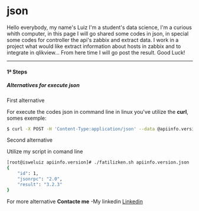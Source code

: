 # json

Hello everybody, my name's Luiz I'm a student's data science, I'm a curious whith computer, in this page I will go shared some codes in json, in special some codes for controller the api's zabbix and extract data. I work in a project what would like extract information about hosts in zabbix and to integrate in qlikview...  From here time I will go post the result. Good Luck! 

 ---
 
 #### 1ª Steps 
 
 ##### Alternatives for execute json 
 First alternative
 
 For execute the codes json in command line in linux you've utilize the **curl**, somes exemple: 
 ```sh
$ curl -X POST -H 'Content-Type:application/json' --data @apiinfo.version.json http://zabbix.test.br/zabbix/api_jsonrpc.json  | python -mjson.tool
```

Second alternative 

Utilize my script in comand line
````sh
[root@isweluiz apiinfo.version]# ./fatilizken.sh apiinfo.version.json
{
    "id": 1,
    "jsonrpc": "2.0",
    "result": "3.2.3"
}
````

For more alternative 
 **Contacte me** 
-My linkedin [Linkedin](https://www.linkedin.com/in/isweluiz/)


 
